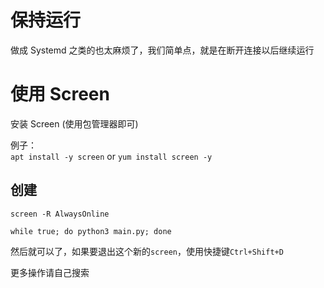 # 保持运行

做成 Systemd 之类的也太麻烦了，我们简单点，就是在断开连接以后继续运行

# 使用 Screen

安装 Screen (使用包管理器即可)  

例子：  
`apt install -y screen` or `yum install screen -y`

## 创建

`screen -R AlwaysOnline`

`while true; do python3 main.py; done`

然后就可以了，如果要退出这个新的`screen`，使用快捷键`Ctrl+Shift+D`  

更多操作请自己搜索

